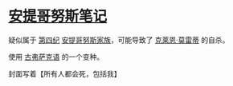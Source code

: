 # [安提哥努斯笔记](../物品/安提哥努斯笔记.md)

疑似属于 [第四纪](../纪元/第四纪.md) [安提哥努斯家族](../家族/安提哥努斯家族.md)，可能导致了 [克莱恩·莫雷蒂](../人物/克莱恩·莫雷蒂.md) 的自杀。

使用 [古弗萨克语](../语言/古弗萨克语.md) 的一个变种。

封面写着【所有人都会死，包括我】